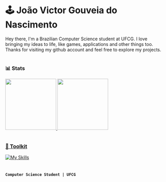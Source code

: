# 🕹️ João Victor Gouveia do Nascimento

<p> 
Hey there, I'm a Brazilian Computer Science student at UFCG. I love bringing my ideas to life, like games, applications and other things too. Thanks for visiting my github account and feel free to explore my projects.
<p>
  
#

### 📊 Stats
<div align="left">
  <a href="https://github.com/JotaV-0">
  <img height="160rem" src="https://github-readme-stats.vercel.app/api?username=JotaV-0&show_icons=true&theme=midnight-purple&include_all_commits=true&count_private=true"/>
  <img height="160rem" src="https://github-readme-stats.vercel.app/api/top-langs/?username=JotaV-0&layout=compact&langs_count=7&theme=midnight-purple"/>
</div>

#

### 🧰 Toolkit

[![My Skills](https://skills.thijs.gg/icons?i=python,java,cpp,unity,vim,linux)](https://github.com/JotaV-0)
 
#

**`Computer Science Student | UFCG`**

<!-- 
[@JotaV-0](https://github.com/JotaV-0)
cs,javascript,html,css,
--!>
